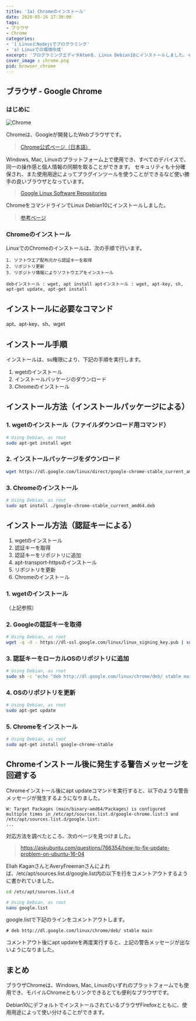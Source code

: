 ```yaml
---
title: '1a) Chromeのインストール'
date: 2020-05-16 17:30:00
tags:
- ブラウザ
- Chrome
categories:
- '1 LinuxとNodejsでプログラミング'
- 'a) Linuxでの環境作成'
excerpt: 'プログラミングエディタAtomを、Linux Debian10にインストールしました。インストールに必要な手順を解説するとともに、Chromeインストール後のapt updateの警告の回避方法について調べました。'
cover_image : chrome.png
pid: browser_chrome
---
```


## ブラウザ - Google Chrome
### はじめに
![Chrome](https://burturki.sirv.com/diy/chrome.png?w=300)

Chromeは、Googleが開発したWebブラウザです。

> [Chrome公式ページ（日本語）](https://www.google.com/intl/ja_jp/chrome/)

Windows, Mac, Linuxのプラットフォーム上で使用でき、すべてのデバイスで、同一の操作感と個人情報の同期を取ることができます。
セキュリティも十分確保され、また使用用途によってプラグインツールを使うことができるなど使い勝手の良いブラウザとなっています。

> [Google Linux Software Repositories](https://www.google.com/linuxrepositories/)

ChromeをコマンドラインでLinux Debian10にインストールしました。
> [参考ページ](https://linuxize.com/post/how-to-install-google-chrome-web-browser-on-debian-10/)

### Chromeのインストール
LinuxでのChromeのインストールは、次の手順で行います。

```
1. ソフトウエア配布元から認証キーを取得
2. リポジトリ更新
3. リポジトリ情報によりソフトウエアをインストール
```

`
debインストール : wget, apt install
aptインストール : wget, apt-key, sh, apt-get update, apt-get install
`

## インストールに必要なコマンド

apt、apt-key、sh、wget

## インストール手順

インストールは、su権限により、下記の手順を実行します。

1. wgetのインストール
2. インストールパッケージのダウンロード
3. Chromeのインストール

## インストール方法（インストールパッケージによる）

### 1. wgetのインストール（ファイルダウンロード用コマンド）

```bash
# Using Debian, as root
sudo apt-get install wget
```

### 2. インストールパッケージをダウンロード

```bash
wget https://dl.google.com/linux/direct/google-chrome-stable_current_amd64.deb
```

### 3. Chromeのインストール

```bash
# Using Debian, as root
sudo apt install ./google-chrome-stable_current_amd64.deb
```

## インストール方法（認証キーによる）

1. wgetのインストール
2. 認証キーを取得
3. 認証キーをリポジトリに追加
4. apt-transport-httpsのインストール
5. リポジトリを更新
6. Chromeのインストール

### 1. wgetのインストール

（上記参照）

### 2. Googleの認証キーを取得

```bash
# Using Debian, as root
wget -q -O - https://dl-ssl.google.com/linux/linux_signing_key.pub | sudo apt-key add -
```

### 3. 認証キーをローカルOSのリポジトリに追加

```bash
# Using Debian, as root
sudo sh -c 'echo "deb http://dl.google.com/linux/chrome/deb/ stable main" >> /etc/apt/sources.list.d/google.list'
```

### 4. OSのリポジトリを更新

```bash
# Using Debian, as root
sudo apt-get update
```

### 5. Chromeをインストール

```bash
# Using Debian, as root
sudo apt-get install google-chrome-stable
```

## Chromeインストール後に発生する警告メッセージを回避する

Chromeインストール後にapt updateコマンドを実行すると、以下のような警告メッセージが発生するようになりました。

```
W: Target Packages (main/binary-amd64/Packages) is configured 
multiple times in /etc/apt/sources.list.d/google-chrome.list:3 and /etc/apt/sources.list.d/google.list:
...
```

対応方法を調べたところ、次のページを見つけました。

> https://askubuntu.com/questions/766354/how-to-fix-update-problem-on-ubuntu-16-04

Eliah KaganさんとAveryFreemanさんによれば、/etc/apt/sources.list.d/google.list内の以下を行をコメントアウトするように書かれていました。

```bash
cd /etc/apt/sources.list.d

# Using Debian, as root
nano google.list
```

google.listで下記のラインをコメントアウトします。

```nano: google.list
# deb http://dl.google.com/linux/chrome/deb/ stable main
```

コメントアウト後にapt updateを再度実行すると、上記の警告メッセージが出ないようになりました。

## まとめ

ブラウザChromeは、Windows, Mac, Linuxのいずれのプラットフォームでも使用でき、モバイルChromeともリンクできるとても便利なブラウザです。

Debian10にデフォルトでインストールされているブラウザFirefoxとともに、使用用途によって使い分けることができます。
